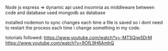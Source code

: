 Node js express => dynamic api
used insomnia as middleware  between code and database
used mongodb as database

installed nodemon to sync changes each time a file is saved so i dont need to restart the process each time i change something in my code.

totorials followed:
https://www.youtube.com/watch?v=-MTSQjw5DrM
https://www.youtube.com/watch?v=9OfL9H6AmhQ 
